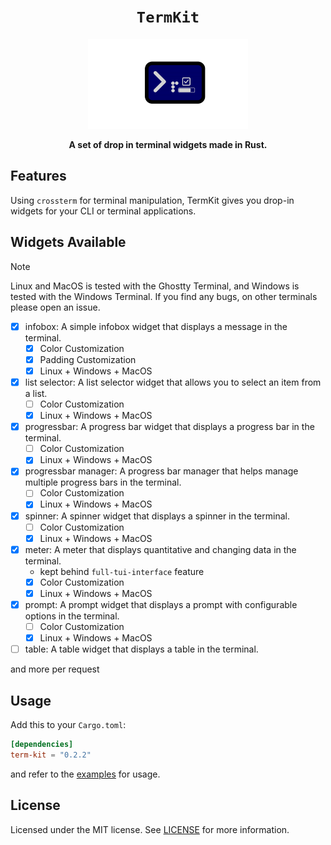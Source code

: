 <div align="center">
  <h1><code>TermKit</code></h1>
  <img src="./assets/termkitlogo.svg" width="256px" alt="TermKit Logo" />
  <p>
    <strong>A set of drop in terminal widgets made in Rust.</strong>
  </p>
</div>

## Features

Using `crossterm` for terminal manipulation, TermKit gives you drop-in widgets for your CLI or terminal applications.

## Widgets Available

> [!NOTE]
> Linux and MacOS is tested with the Ghostty Terminal, and Windows is tested with the Windows Terminal. If you find any
> bugs, on other terminals please open an issue.

- [x] infobox: A simple infobox widget that displays a message in the terminal.
    - [x] Color Customization
    - [x] Padding Customization
    - [x] Linux + Windows + MacOS
- [x] list selector: A list selector widget that allows you to select an item from a list.
    - [ ] Color Customization
    - [x] Linux + Windows + MacOS
- [x] progressbar: A progress bar widget that displays a progress bar in the terminal.
    - [ ] Color Customization
    - [x] Linux + Windows + MacOS
- [x] progressbar manager: A progress bar manager that helps manage multiple progress bars in the terminal.
    - [ ] Color Customization
    - [x] Linux + Windows + MacOS
- [x] spinner: A spinner widget that displays a spinner in the terminal.
    - [ ] Color Customization
    - [x] Linux + Windows + MacOS
- [x] meter: A meter that displays quantitative and changing data in the terminal.
    - kept behind `full-tui-interface` feature
    - [x] Color Customization
    - [x] Linux + Windows + MacOS
- [x] prompt: A prompt widget that displays a prompt with configurable options in the terminal.
    - [ ] Color Customization
  - [x] Linux + Windows + MacOS
- [ ] table: A table widget that displays a table in the terminal.

and more per request

## Usage

Add this to your `Cargo.toml`:

```toml
[dependencies]
term-kit = "0.2.2"
```

and refer to the [examples](examples) for usage.

## License

Licensed under the MIT license. See [LICENSE](LICENSE) for more information.
